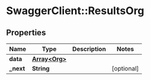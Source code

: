 # SwaggerClient::ResultsOrg

## Properties
Name | Type | Description | Notes
------------ | ------------- | ------------- | -------------
**data** | [**Array&lt;Org&gt;**](Org.md) |  | 
**_next** | **String** |  | [optional] 


